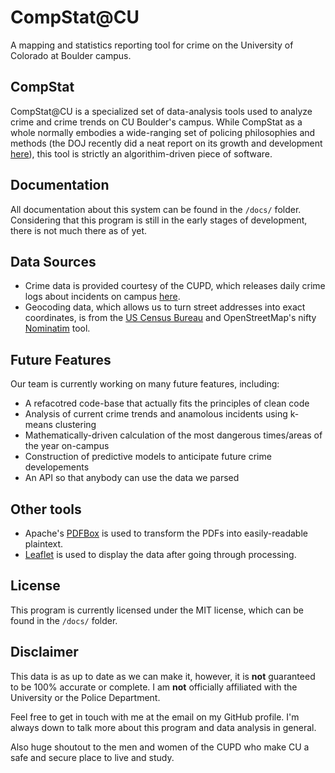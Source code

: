 # CompStat@CU
A mapping and statistics reporting tool for crime on the University of Colorado at Boulder campus.

## CompStat
CompStat@CU is a specialized set of data-analysis tools used to analyze crime and crime trends on CU Boulder's campus. While CompStat as a whole normally embodies a wide-ranging set of policing philosophies and methods (the DOJ recently did a neat report on its growth and development [here](https://www.bja.gov/publications/perf-compstat.pdf)), this tool is strictly an algorithim-driven piece of software. 

## Documentation
All documentation about this system can be found in the `/docs/` folder. Considering that this program is still in the early stages of development, there is not much there as of yet. 

## Data Sources
- Crime data is provided courtesy of the CUPD, which releases daily crime logs about incidents on campus [here](https://www.colorado.edu/police/records-reports/daily-crime-log).   
- Geocoding data, which allows us to turn street addresses into exact coordinates, is from the [US Census Bureau](https://www.census.gov/geo/maps-data/data/geocoder.html) and OpenStreetMap's nifty [Nominatim](https://wiki.openstreetmap.org/wiki/Nominatim) tool. 

## Future Features
Our team is currently working on many future features, including:
- A refacotred code-base that actually fits the principles of clean code
- Analysis of current crime trends and anamolous incidents using k-means clustering
- Mathematically-driven calculation of the most dangerous times/areas of the year on-campus
- Construction of predictive models to anticipate future crime developements 
- An API so that anybody can use the data we parsed

## Other tools
- Apache's [PDFBox](https://pdfbox.apache.org/) is used to transform the PDFs into easily-readable plaintext.   
- [Leaflet](http://leafletjs.com/) is used to display the data after going through processing.   

## License
This program is currently licensed under the MIT license, which can be found in the `/docs/` folder.

## Disclaimer
This data is as up to date as we can make it, however, it is **not** guaranteed to be 100% accurate or complete.
I am **not** officially affiliated with the University or the Police Department.


Feel free to get in touch with me at the email on my GitHub profile. I'm always down to talk more about this program and data analysis in general.


Also huge shoutout to the men and women of the CUPD who make CU a safe and secure place to live and study.
